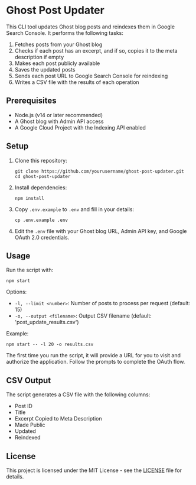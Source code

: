 # Ghost Post Updater

This CLI tool updates Ghost blog posts and reindexes them in Google Search Console. It performs the following tasks:

1. Fetches posts from your Ghost blog
2. Checks if each post has an excerpt, and if so, copies it to the meta description if empty
3. Makes each post publicly available
4. Saves the updated posts
5. Sends each post URL to Google Search Console for reindexing
6. Writes a CSV file with the results of each operation

## Prerequisites

- Node.js (v14 or later recommended)
- A Ghost blog with Admin API access
- A Google Cloud Project with the Indexing API enabled

## Setup

1. Clone this repository:
   ```
   git clone https://github.com/yourusername/ghost-post-updater.git
   cd ghost-post-updater
   ```

2. Install dependencies:
   ```
   npm install
   ```

3. Copy `.env.example` to `.env` and fill in your details:
   ```
   cp .env.example .env
   ```

4. Edit the `.env` file with your Ghost blog URL, Admin API key, and Google OAuth 2.0 credentials.

## Usage

Run the script with:

```
npm start
```

Options:
- `-l, --limit <number>`: Number of posts to process per request (default: 15)
- `-o, --output <filename>`: Output CSV filename (default: 'post_update_results.csv')

Example:
```
npm start -- -l 20 -o results.csv
```

The first time you run the script, it will provide a URL for you to visit and authorize the application. Follow the prompts to complete the OAuth flow.

## CSV Output

The script generates a CSV file with the following columns:
- Post ID
- Title
- Excerpt Copied to Meta Description
- Made Public
- Updated
- Reindexed

## License

This project is licensed under the MIT License - see the [LICENSE](LICENSE) file for details.